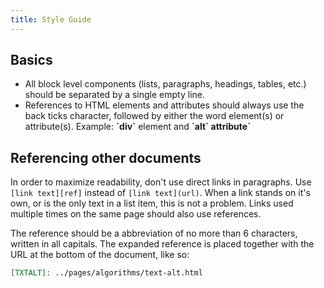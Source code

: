 ```yaml
---
title: Style Guide
---
```


## Basics

- All block level components (lists, paragraphs, headings, tables, etc.) should be separated by a single empty line.
- References to HTML elements and attributes should always use the back ticks character, followed by either the word element(s) or attribute(s). Example: **\`div\`** element and **\`alt\` attribute`**

## Referencing other documents

In order to maximize readability, don't use direct links in paragraphs. Use `[link text][ref]` instead of `[link text](url)`. When a link stands on it's own, or is the only text in a list item, this is not a problem. Links used multiple times on the same page should also use references.

The reference should be a abbreviation of no more than 6 characters, written in all capitals. The expanded reference is placed together with the URL at the bottom of the document, like so:

```markdown
[TXTALT]: ../pages/algorithms/text-alt.html
```
